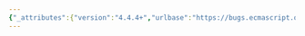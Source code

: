 ```yaml
---
{"_attributes":{"version":"4.4.4+","urlbase":"https://bugs.ecmascript.org/","maintainer":"dherman@mozilla.com"},"bug":{"bug_id":1669,"creation_ts":"2013-07-31 05:03:00 -0700","short_desc":"15.13.5.2.1: Unnecessary assertion to test [[ArrayBufferData]]","delta_ts":"2013-08-23 08:22:10 -0700","product":"Draft for 6th Edition","component":"technical issue","version":"Rev 16: July 15, 2013 Draft","rep_platform":"All","op_sys":"All","bug_status":"RESOLVED","resolution":"FIXED","priority":"Normal","bug_severity":"normal","everconfirmed":true,"reporter":{"uid":"andrebargull","name":"André Bargull"},"assigned_to":{"uid":"allen","name":"Allen Wirfs-Brock"},"long_desc":[{"commentid":4643,"comment_count":0,"who":{"uid":"andrebargull","name":"André Bargull"},"bug_when":"2013-07-31 05:03:39 -0700","thetext":"The assertion in step 3 of 15.13.5.2.1 is unnecessary, the condition can never be fulfilled since [[ArrayBufferData]] is already tested in step 2."},{"commentid":4966,"comment_count":1,"who":{"uid":"allen","name":"Allen Wirfs-Brock"},"bug_when":"2013-08-18 12:50:28 -0700","thetext":"fixed in rev17 editor's draft"},{"commentid":5041,"comment_count":2,"who":{"uid":"allen","name":"Allen Wirfs-Brock"},"bug_when":"2013-08-23 08:22:10 -0700","thetext":"fixed in rev17, August 23, 2013 draft"}]}}
---
```

